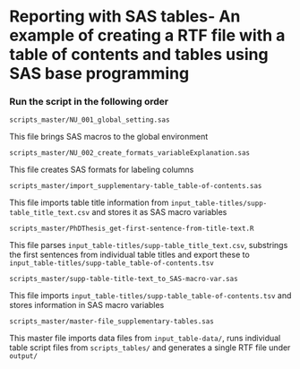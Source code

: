 # Reporting with SAS tables- An example of creating a RTF file with a table of contents and tables using SAS base programming

### Run the script in the following order

`scripts_master/NU_001_global_setting.sas`

This file brings SAS macros to the global environment

`scripts_master/NU_002_create_formats_variableExplanation.sas`

This file creates SAS formats for labeling columns

`scripts_master/import_supplementary-table_table-of-contents.sas`

This file imports table title information from `input_table-titles/supp-table_title_text.csv` and stores it as SAS macro variables

 `scripts_master/PhDThesis_get-first-sentence-from-title-text.R`

 This file parses `input_table-titles/supp-table_title_text.csv`, substrings the first sentences from individual table titles and export these to `input_table-titles/supp-table_table-of-contents.tsv`

 `scripts_master/supp-table-title-text_to_SAS-macro-var.sas`

This file imports `input_table-titles/supp-table_table-of-contents.tsv` and stores information in SAS macro variables

`scripts_master/master-file_supplementary-tables.sas`

This master file imports data files from `input_table-data/`, runs individual table script files from `scripts_tables/` and generates a single RTF file under `output/`
